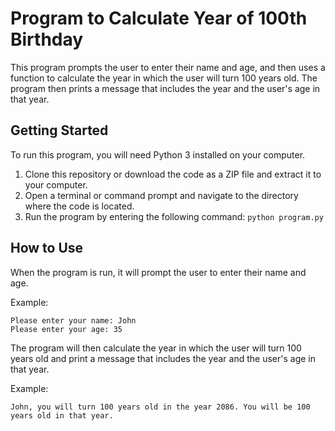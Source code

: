 # Program to Calculate Year of 100th Birthday
This program prompts the user to enter their name and age, and then uses a function to calculate the year in which the user will turn 100 years old. The program then prints a message that includes the year and the user's age in that year.

## Getting Started

To run this program, you will need Python 3 installed on your computer.

1. Clone this repository or download the code as a ZIP file and extract it to your computer.
2. Open a terminal or command prompt and navigate to the directory where the code is located.
3. Run the program by entering the following command:    ```python program.py```

## How to Use

When the program is run, it will prompt the user to enter their name and age.

Example:

```console
Please enter your name: John
Please enter your age: 35
```

The program will then calculate the year in which the user will turn 100 years old and print a message that includes the year and the user's age in that year.

Example:

```console
John, you will turn 100 years old in the year 2086. You will be 100 years old in that year.
```